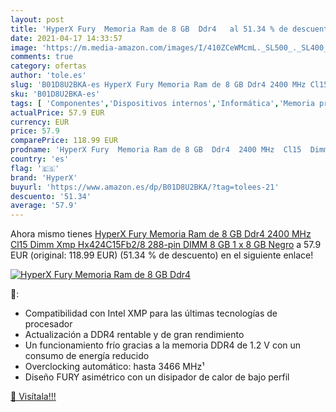 ```yaml
---
layout: post
title: 'HyperX Fury  Memoria Ram de 8 GB  Ddr4   al 51.34 % de descuento'
date: 2021-04-17 14:33:57
image: 'https://m.media-amazon.com/images/I/410ZCeWMcmL._SL500_._SL400_.jpg'
comments: true
category: ofertas
author: 'tole.es'
slug: 'B01D8U2BKA-es HyperX Fury Memoria Ram de 8 GB Ddr4 2400 MHz Cl15 Dimm...'
sku: 'B01D8U2BKA-es'
tags: [ 'Componentes','Dispositivos internos','Informática','Memoria principal','hyperx','ram', ]
actualPrice: 57.9 EUR
currency: EUR
price: 57.9
comparePrice: 118.99 EUR
prodname: 'HyperX Fury  Memoria Ram de 8 GB  Ddr4  2400 MHz  Cl15  Dimm Xmp  Hx424C15Fb2/8   288-pin DIMM  8 GB  1 x 8 GB   Negro'
country: 'es'
flag: '🇪🇸'
brand: 'HyperX'
buyurl: 'https://www.amazon.es/dp/B01D8U2BKA/?tag=tolees-21'
descuento: '51.34'
average: '57.9'
---
```


Ahora mismo tienes [HyperX Fury  Memoria Ram de 8 GB  Ddr4  2400 MHz  Cl15  Dimm Xmp  Hx424C15Fb2/8   288-pin DIMM  8 GB  1 x 8 GB   Negro](https://www.amazon.es/dp/B01D8U2BKA/?tag=tolees-21) a 57.9 EUR (original: 118.99 EUR) (51.34 %  de descuento) en el siguiente enlace!

[![HyperX Fury  Memoria Ram de 8 GB  Ddr4  ](https://m.media-amazon.com/images/I/410ZCeWMcmL._SL500_._SL400_.jpg)](https://www.amazon.es/dp/B01D8U2BKA/?tag=tolees-21)

🔎:

- Compatibilidad con Intel XMP para las últimas tecnologías de procesador
- Actualización a DDR4 rentable y de gran rendimiento
- Un funcionamiento frío gracias a la memoria DDR4 de 1.2 V con un consumo de energía reducido
- Overclocking automático: hasta 3466 MHz¹
- Diseño FURY asimétrico con un disipador de calor de bajo perfil

[🛒 Visítala!!!](https://www.amazon.es/dp/B01D8U2BKA/?tag=tolees-21)
